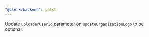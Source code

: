 ```yaml
---
"@clerk/backend": patch
---
```


Update `uploaderUserId` parameter on `updateOrganizationLogo` to be optional.
